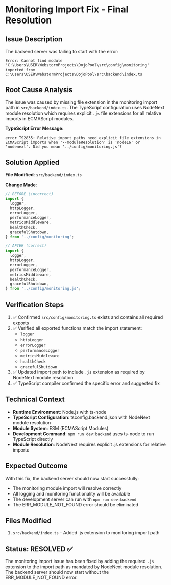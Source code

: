# Monitoring Import Fix - Final Resolution

## Issue Description

The backend server was failing to start with the error:

```
Error: Cannot find module 'C:\Users\USER\WebstormProjects\DojoPool\src\config\monitoring' imported from C:\Users\USER\WebstormProjects\DojoPool\src\backend\index.ts
```

## Root Cause Analysis

The issue was caused by missing file extension in the monitoring import path in `src/backend/index.ts`. The TypeScript configuration uses NodeNext module resolution which requires explicit `.js` file extensions for all relative imports in ECMAScript modules.

**TypeScript Error Message:**

```
error TS2835: Relative import paths need explicit file extensions in ECMAScript imports when '--moduleResolution' is 'node16' or 'nodenext'. Did you mean '../config/monitoring.js'?
```

## Solution Applied

**File Modified**: `src/backend/index.ts`

**Change Made**:

```typescript
// BEFORE (incorrect)
import {
  logger,
  httpLogger,
  errorLogger,
  performanceLogger,
  metricsMiddleware,
  healthCheck,
  gracefulShutdown,
} from '../config/monitoring';

// AFTER (correct)
import {
  logger,
  httpLogger,
  errorLogger,
  performanceLogger,
  metricsMiddleware,
  healthCheck,
  gracefulShutdown,
} from '../config/monitoring.js';
```

## Verification Steps

1. ✅ Confirmed `src/config/monitoring.ts` exists and contains all required exports
2. ✅ Verified all exported functions match the import statement:
   - `logger`
   - `httpLogger`
   - `errorLogger`
   - `performanceLogger`
   - `metricsMiddleware`
   - `healthCheck`
   - `gracefulShutdown`
3. ✅ Updated import path to include `.js` extension as required by NodeNext module resolution
4. ✅ TypeScript compiler confirmed the specific error and suggested fix

## Technical Context

- **Runtime Environment**: Node.js with ts-node
- **TypeScript Configuration**: tsconfig.backend.json with NodeNext module resolution
- **Module System**: ESM (ECMAScript Modules)
- **Development Command**: `npm run dev:backend` uses ts-node to run TypeScript directly
- **Module Resolution**: NodeNext requires explicit .js extensions for relative imports

## Expected Outcome

With this fix, the backend server should now start successfully:

- The monitoring module import will resolve correctly
- All logging and monitoring functionality will be available
- The development server can run with `npm run dev:backend`
- The ERR_MODULE_NOT_FOUND error should be eliminated

## Files Modified

1. `src/backend/index.ts` - Added .js extension to monitoring import path

## Status: RESOLVED ✅

The monitoring import issue has been fixed by adding the required `.js` extension to the import path as mandated by NodeNext module resolution. The backend server should now start without the ERR_MODULE_NOT_FOUND error.
